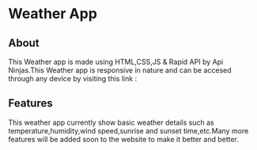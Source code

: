 # Weather App
## About
This Weather app is made using HTML,CSS,JS & Rapid API by Api Ninjas.This Weather app is responsive in nature and can be accesed through any device by visiting this link :
## Features
This weather app currently show basic weather details such as temperature,humidity,wind speed,sunrise and sunset time,etc.Many more features will be added soon to the website to make it better and better.
